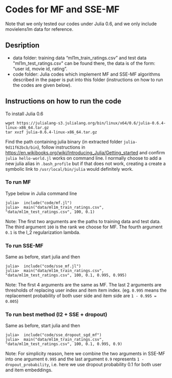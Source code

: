# Codes for MF and SSE-MF


Note that we only tested our codes under Julia 0.6, and we only include movielens1m data for reference.


## Desription
- data folder: training data “ml1m_train_ratings.csv” and test data "ml1m_test_ratings.csv" can be found there, the data is of the form: “user id, movie id, rating”.
- code folder: Julia codes which implement MF and SSE-MF algorithms described in the paper is put into this folder (instructions on how to run the codes are given below).

## Instructions on how to run the code

To install Julia 0.6
```
wget https://julialang-s3.julialang.org/bin/linux/x64/0.6/julia-0.6.4-linux-x86_64.tar.gz
tar xvzf julia-0.6.4-linux-x86_64.tar.gz
```
Find the path containing julia binary (in extracted folder `julia-9d11f62bcb/bin`), follow instructions in https://en.wikibooks.org/wiki/Introducing_Julia/Getting_started and confirm `julia hello-world.jl` works on command line. I normally choose to add a new julia alias in `.bash_profile` but if that does not work, creating a create a symbolic link to `/usr/local/bin/julia` would definitely work.


### To run MF

Type below in Julia command line
```
julia>  include("code/mf.jl")
julia>  main("data/ml1m_train_ratings.csv", "data/ml1m_test_ratings.csv", 100, 0.1)
```

Note: The first two arguments are the paths to training data and test data. The third argument `100` is the rank we choose for MF. The fourth argument `0.1` is the l_2 regularization lambda. 
 
### To run SSE-MF

Same as before, start julia and then
```
julia>  include("code/sse_mf.jl")
julia>  main("data/ml1m_train_ratings.csv", "data/ml1m_test_ratings.csv", 100, 0.1, 0.995, 0.995)
```

Note: The first 4 arguments are the same as MF. The last 2 arguments are thresholds of replacing user index and item item index. (eg. `0.995` means the replacement probability of both user side and item side are `1 - 0.995 = 0.005`)

### To run best method (l2 + SSE + dropout)

Same as before, start julia and then
```
julia>  include("code/sse_dropout_sgd_mf")
julia>  main("data/ml1m_train_ratings.csv", "data/ml1m_test_ratings.csv", 100, 0.1, 0.995, 0.9)
```

Note: For simplicity reason, here we combine the two arguments in SSE-MF into one argument `0.995` and the last argument `0.9` represents `1 - dropout_probability`, i.e. here we use dropout probability 0.1 for both user and item embeddings.
